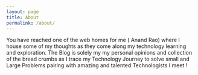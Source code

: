 ```yaml
---
layout: page
title: About
permalink: /about/
---
```


You have reached one of the web homes for me ( Anand Rao) where I house some of my thoughts as they come along my technology learning and exploration. 
The Blog is solely my my personal opinions and collection of the bread crumbs as I trace my Technology  Journey to solve small and Large Problems pairing with amazing and talented Technologists I meet !